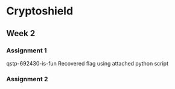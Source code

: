 # Cryptoshield


## Week 2

### Assignment 1
qstp-692430-is-fun
Recovered flag using attached python script

### Assignment 2
